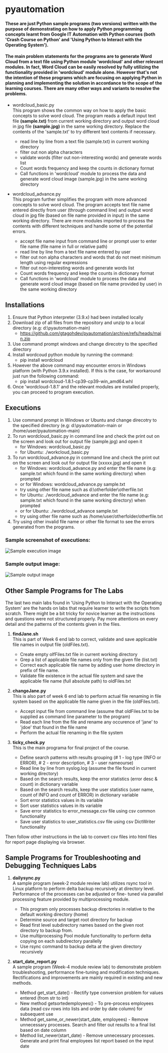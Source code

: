 # pyautomation
#### These are just Python sample programs (two versions) written with the purpose of demonstrating on how to apply Python programming concepts learnt from Google IT Automation with Python courses (both 'Crash Course on Python' and 'Using Python to Interact with the Operating System').
#### The main problem statements for the programs are to generate Word Cloud from a text file using Python module 'wordcloud' and other relevant modules. In fact, Word Cloud can be easily resolved by fully utilizing the functionality provided in 'wordcloud' module alone. However that's not the intention of these programs which are focusing on applying Python in planning and implementing the solution in accordance to the scope of the learning courses. There are many other ways and variants to resolve the problems.
* wordcloud_basic.py  
  This program shows the common way on how to apply the basic concepts to solve word cloud. The program reads a default input text file **(sample.txt)** from current working directory and output word cloud in jpg file **(sample.jpg)** in the same working directory. Replace the contents of the 'sample.txt' to try different text contents if necessary.
    * read line by line from a text file (sample.txt) in current working directory
    * filter out non alpha characters
    * validate words (filter out non-interesting words) and generate words list
    * Count words frequency and keep the counts in dictionary format
    * Call functions in 'wordcloud' module to process the data and generate word cloud image (sample.jpg) in the same working directory
    
* wordcloud_advance.py  
  This program further simplifies the program with more advanced concepts to solve word cloud. The program accepts text file name entered directly from user (through command line) and output word cloud in jpg file (based on file name provided in input) in the same working directory. There are more modules imported to process the contents with different techniques and handle some of the potential errors.
    * accept file name input from command line or prompt user to enter file name (file name in full or relative path)
    * read line by line from a text file name entered by user
    * filter out non alpha characters and words that do not meet minimum length using regular expressions
    * filter out non-interesting words and generate words list
    * Count words frequency and keep the counts in dictionary format
    * Call functions in 'wordcloud' module to process the data and generate word cloud image (based on file name provided by user) in the same working directory

## Installations  
1. Ensure that Python interpreter (3.9.x) had been installed locally
2. Download zip of all files from the repository and unzip to a local directory (e.g: d:\pyautomation-main)
    * https://github.com/gtagohdev/pyautomation/archive/refs/heads/main.zip 
4. Use command prompt windows and change direcotry to the specified directory
5. Install wordcoud python module by running the command:  
    * pip install wordcloud  
6. However the above command may encounter errors in Windows platform (with Python 3.9.x installed). If this is the case, for workaround just run the following command:  
    * pip install wordcloud-1.8.1-cp39-cp39-win_amd64.whl
8. Once 'wordcloud-1.8.1' and the relevant modules are installed properly, you can proceed to program execution.  

## Executions
1. Use command prompt in Windows or Ubuntu and change direcotry to the specified directory (e.g: d:\pyautomation-main or /home/user/pyautomation-main)
2. To run wordcloud_basic.py in command line and check the print out on the screen and look out for output file (sample.jpg) and open it
    * for Windows: wordcloud_basic.py
    * for Ubuntu: ./workcloud_basic.py
4. To run wordcloud_advance.py in command line and check the print out on the screen and look out for output file (xxxxx.jpg) and open it
    * for Windows: wordcloud_advance.py and enter the file name (e.g: sample.txt which found in the same working directory) when prompted
    * or for Windows: wordcloud_advance.py sample.txt
    * try using other file name such as d:\otherfolder\otherfile.txt
    * for Ubuntu: ./wordcloud_advance and enter the file name (e.g: sample.txt which found in the same working directory) when prompted
    * or for Ubuntu: ./wordcloud_advance sample.txt
    * try using other file name such as /home/user/otherfolder/otherfile.txt
 5. Try using other invalid file name or other file format to see the errors generated from the programs.

### Sample screenshot of executions:  
![Sample execution image](https://github.com/gtagohdev/pyautomation/blob/main/sample_execution.png)  

### Sample output image:
![Sample output image](https://github.com/gtagohdev/pyautomation/blob/main/sample_output.jpg)  

## Other Sample Programs for The Labs
The last two main labs found in 'Using Python to Interact with the Operating System' are the hands on labs that require learner to write the scripts from scratch. There might be a bit tricky for novice learner as the instructions and questions were not structured properly. Pay more attentions on every detail and the patterns of the contents given in the files.
1. **findJane.sh**  
   This is part of Week 6 end lab to correct, validate and save applicable file names in output file (oldFiles.txt).  
    * Create empty olfFiles.txt file in current working directory
    * Grep a list of applicable file names only from the given file (list.txt)
    * Correct each applicable file name by adding user home directory in prefix of file name.
    * Validate file existence in the actual file system and save the applicable file name (full absolute path) to oldFiles.txt  
 
2. **changeJane.py**  
   This is also part of week 6 end lab to perform actual file renaming in file system based on the applicable file name given in the file (oldFiles.txt).
    * Accept input file from command line (assume that oldFiles.txt to be supplied as command line parameter to the program)
    * Read each line from the file and rename any occurence of 'jane' to 'jdoe' that found in the file name
    * Perform the actual file renaming in the file system
 
3. **ticky_check.py**  
   This is the main programa for final project of the course.  
    * Define search patterns with results grouping (# 1 - log type (INFO or ERROR), # 2 - error description, # 3 - user nameourse) 
    * Read line by line from syslog.log (assume the file found in current working directory)
    * Based on the search results, keep the error statistics (error desc & count) in dictionary variable
    * Based on the search results, keep the user statistics (user name, count of INFO and count of ERROR) in dictionary variable
    * Sort error statistics values in its variable
    * Sort user statistics values in its variable
    * Save error statistics to error_message.csv file using csv common functionality
    * Save user statistics to user_statistics.csv file using csv DictWriter functionality     
      
  Then follow other instructions in the lab to convert csv files into html files for report page displaying via browser.    
  
## Sample Programs for Troubleshooting and Debugging Techniques Labs   
1. **dailysync.py**   
   A sample program (week-2 module review lab) utilizes rsync tool in Linux platform to perform delta backup recursively at directory level. Performance of the processes can be adjusted or fine-    tuned via parallel processing feature provided by multiprocessing module.
    * This program only processes backup directories in relative to the default working directory (home) 
    * Determine source and target root directory for backup
    * Read first level subdirectory names based on the given root directory to backup from.
    * Use multiprocessing Pool module functionality to perform delta copying on each subdirectory parallelly
    * Use rsync command to backup delta at the given directory recursively  

2. **start_date_report.py**   
   A sample program (Week-4 module review lab) to demonstrate problem troubleshooting, performance fine-tuning and modification techniques. Rectifications and            improvements are mainly required in existing and new methods.
    * Method get_start_date() - Rectify type conversion problem for values entered (from str to int)
    * New method getsortedemployees() - To pre-process employees data (read csv rows into lists and order by date column) for subsequent use
    * Method get_same_or_newer(start_date, employees) - Remove unnecessary processes. Search and filter out results to a final list based on date column 
    * Method list_newer(start_date) - Remove unnecessary processes. Generate and print final employees list report based on the input date
   
   
